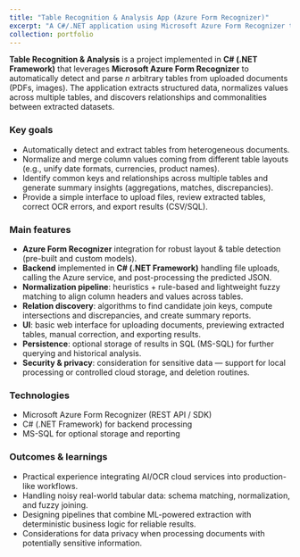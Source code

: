 ```yaml
---
title: "Table Recognition & Analysis App (Azure Form Recognizer)"
excerpt: "A C#/.NET application using Microsoft Azure Form Recognizer to extract, normalize and analyze tables from arbitrary documents for value extraction and relation discovery.>"
collection: portfolio
---
```


**Table Recognition & Analysis** is a project implemented in **C# (.NET Framework)** that leverages **Microsoft Azure Form Recognizer** to automatically detect and parse *n* arbitrary tables from uploaded documents (PDFs, images). The application extracts structured data, normalizes values across multiple tables, and discovers relationships and commonalities between extracted datasets.

### Key goals
- Automatically detect and extract tables from heterogeneous documents.  
- Normalize and merge column values coming from different table layouts (e.g., unify date formats, currencies, product names).  
- Identify common keys and relationships across multiple tables and generate summary insights (aggregations, matches, discrepancies).  
- Provide a simple interface to upload files, review extracted tables, correct OCR errors, and export results (CSV/SQL).

### Main features
- **Azure Form Recognizer** integration for robust layout & table detection (pre-built and custom models).  
- **Backend** implemented in **C# (.NET Framework)** handling file uploads, calling the Azure service, and post-processing the predicted JSON.  
- **Normalization pipeline**: heuristics + rule-based and lightweight fuzzy matching to align column headers and values across tables.  
- **Relation discovery**: algorithms to find candidate join keys, compute intersections and discrepancies, and create summary reports.  
- **UI**: basic web interface for uploading documents, previewing extracted tables, manual correction, and exporting results.  
- **Persistence**: optional storage of results in SQL (MS-SQL) for further querying and historical analysis.  
- **Security & privacy**: consideration for sensitive data — support for local processing or controlled cloud storage, and deletion routines.

### Technologies
- Microsoft Azure Form Recognizer (REST API / SDK)  
- C# (.NET Framework) for backend processing  
- MS-SQL for optional storage and reporting  

### Outcomes & learnings
- Practical experience integrating AI/OCR cloud services into production-like workflows.  
- Handling noisy real-world tabular data: schema matching, normalization, and fuzzy joining.  
- Designing pipelines that combine ML-powered extraction with deterministic business logic for reliable results.  
- Considerations for data privacy when processing documents with potentially sensitive information.


